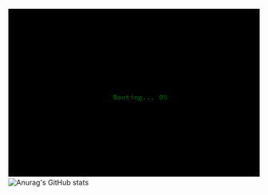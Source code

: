 
![Terminal](github_terminal_slow_boot.gif)
![Anurag's GitHub stats](https://github-readme-stats.vercel.app/api?username=Etienne-VERSCHUERE&show_icons=true&theme=radical)

